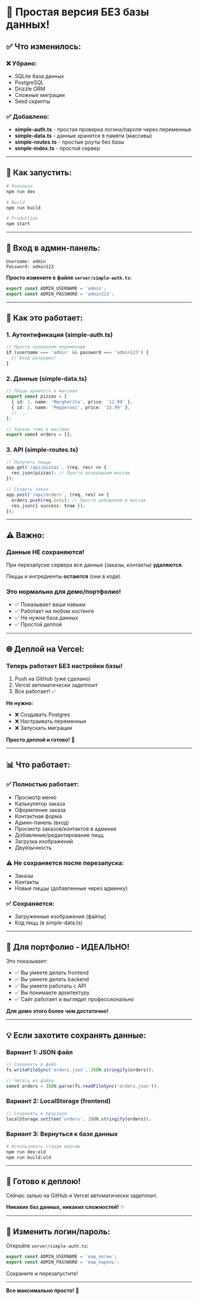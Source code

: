 # 🍕 Простая версия БЕЗ базы данных!

## ✅ Что изменилось:

### ❌ Убрано:
- SQLite база данных
- PostgreSQL
- Drizzle ORM
- Сложные миграции
- Seed скрипты

### ✅ Добавлено:
- **simple-auth.ts** - простая проверка логина/пароля через переменные
- **simple-data.ts** - данные хранятся в памяти (массивы)
- **simple-routes.ts** - простые роуты без базы
- **simple-index.ts** - простой сервер

---

## 🚀 Как запустить:

```bash
# Локально
npm run dev

# Build
npm run build

# Production
npm start
```

---

## 🔐 Вход в админ-панель:

```
Username: admin
Password: admin123
```

**Просто измените в файле `server/simple-auth.ts`:**

```typescript
export const ADMIN_USERNAME = 'admin';
export const ADMIN_PASSWORD = 'admin123';
```

---

## 📝 Как это работает:

### 1. Аутентификация (simple-auth.ts)
```typescript
// Просто проверяем переменные
if (username === 'admin' && password === 'admin123') {
  // Вход разрешен!
}
```

### 2. Данные (simple-data.ts)
```typescript
// Пиццы хранятся в массиве
export const pizzas = [
  { id: 1, name: 'Margherita', price: '12.99' },
  { id: 2, name: 'Pepperoni', price: '15.99' },
  // ...
];

// Заказы тоже в массиве
export const orders = [];
```

### 3. API (simple-routes.ts)
```typescript
// Получить пиццы
app.get('/api/pizzas', (req, res) => {
  res.json(pizzas); // Просто возвращаем массив
});

// Создать заказ
app.post('/api/orders', (req, res) => {
  orders.push(req.body); // Просто добавляем в массив
  res.json({ success: true });
});
```

---

## ⚠️ Важно:

### Данные НЕ сохраняются!
При перезапуске сервера все данные (заказы, контакты) **удаляются**.

Пиццы и ингредиенты **остаются** (они в коде).

### Это нормально для демо/портфолио!
- ✅ Показывает ваши навыки
- ✅ Работает на любом хостинге
- ✅ Не нужна база данных
- ✅ Простой деплой

---

## 🌐 Деплой на Vercel:

### Теперь работает БЕЗ настройки базы!

1. Push на GitHub (уже сделано)
2. Vercel автоматически задеплоит
3. Все работает! ✅

**Не нужно:**
- ❌ Создавать Postgres
- ❌ Настраивать переменные
- ❌ Запускать миграции

**Просто деплой и готово!** 🎉

---

## 📊 Что работает:

### ✅ Полностью работает:
- Просмотр меню
- Калькулятор заказа
- Оформление заказа
- Контактная форма
- Админ-панель (вход)
- Просмотр заказов/контактов в админке
- Добавление/редактирование пицц
- Загрузка изображений
- Двуязычность

### ⚠️ Не сохраняется после перезапуска:
- Заказы
- Контакты
- Новые пиццы (добавленные через админку)

### ✅ Сохраняется:
- Загруженные изображения (файлы)
- Код пицц (в simple-data.ts)

---

## 🎯 Для портфолио - ИДЕАЛЬНО!

Это показывает:
- ✅ Вы умеете делать frontend
- ✅ Вы умеете делать backend
- ✅ Вы умеете работать с API
- ✅ Вы понимаете архитектуру
- ✅ Сайт работает и выглядит профессионально

**Для демо этого более чем достаточно!**

---

## 💡 Если захотите сохранять данные:

### Вариант 1: JSON файл
```typescript
// Сохранять в файл
fs.writeFileSync('orders.json', JSON.stringify(orders));

// Читать из файла
const orders = JSON.parse(fs.readFileSync('orders.json'));
```

### Вариант 2: LocalStorage (frontend)
```typescript
// Сохранять в браузере
localStorage.setItem('orders', JSON.stringify(orders));
```

### Вариант 3: Вернуться к базе данных
```bash
# Использовать старую версию
npm run dev:old
npm run build:old
```

---

## 🚀 Готово к деплою!

Сейчас залью на GitHub и Vercel автоматически задеплоит.

**Никаких баз данных, никаких сложностей!** ✨

---

## 📝 Изменить логин/пароль:

Откройте `server/simple-auth.ts`:

```typescript
export const ADMIN_USERNAME = 'ваш_логин';
export const ADMIN_PASSWORD = 'ваш_пароль';
```

Сохраните и перезапустите!

---

**Все максимально просто!** 🎉
